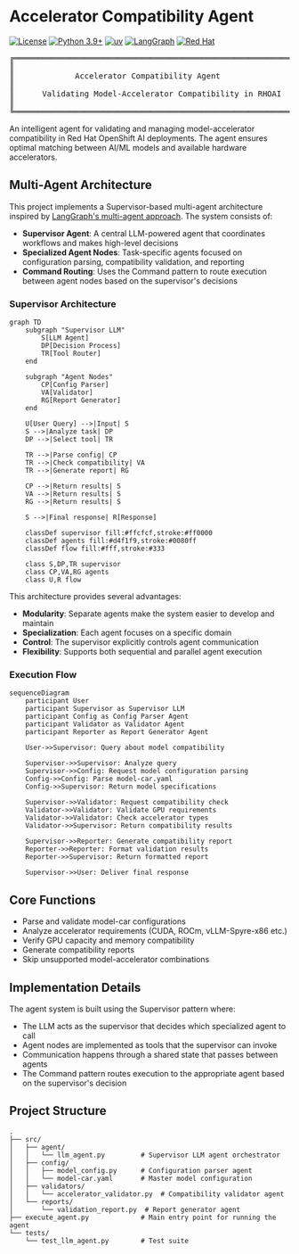 # Accelerator Compatibility Agent

[![License](https://img.shields.io/badge/License-Apache%202.0-blue.svg)](https://opensource.org/licenses/Apache-2.0)
[![Python 3.9+](https://img.shields.io/badge/python-3.9+-blue.svg)](https://www.python.org/downloads/)
[![uv](https://img.shields.io/badge/uv-package%20manager-blueviolet)](https://github.com/astral-sh/uv)
[![LangGraph](https://img.shields.io/badge/Inspired%20by-LangGraph-orange)](https://langchain-ai.github.io/langgraph/)
[![Red Hat](https://img.shields.io/badge/Red%20Hat-OpenShift%20AI-red)](https://www.redhat.com/en/technologies/cloud-computing/openshift/openshift-ai)

<div align="center">
<pre>
╔═══════════════════════════════════════════════════════════════╗
║                                                               ║
║             Accelerator Compatibility Agent                   ║
║                                                              ║
║      Validating Model-Accelerator Compatibility in RHOAI     ║
║                                                              ║
╚═══════════════════════════════════════════════════════════════╝
</pre>
</div>

An intelligent agent for validating and managing model-accelerator compatibility in Red Hat OpenShift AI deployments. The agent ensures optimal matching between AI/ML models and available hardware accelerators.

## Multi-Agent Architecture

This project implements a Supervisor-based multi-agent architecture inspired by [LangGraph's multi-agent approach](https://langchain-ai.github.io/langgraph/concepts/multi_agent/). The system consists of:

- **Supervisor Agent**: A central LLM-powered agent that coordinates workflows and makes high-level decisions
- **Specialized Agent Nodes**: Task-specific agents focused on configuration parsing, compatibility validation, and reporting
- **Command Routing**: Uses the Command pattern to route execution between agent nodes based on the supervisor's decisions

### Supervisor Architecture

```mermaid
graph TD
    subgraph "Supervisor LLM"
        S[LLM Agent]
        DP[Decision Process]
        TR[Tool Router]
    end
    
    subgraph "Agent Nodes"
        CP[Config Parser]
        VA[Validator]
        RG[Report Generator]
    end
    
    U[User Query] -->|Input| S
    S -->|Analyze task| DP
    DP -->|Select tool| TR
    
    TR -->|Parse config| CP
    TR -->|Check compatibility| VA
    TR -->|Generate report| RG
    
    CP -->|Return results| S
    VA -->|Return results| S
    RG -->|Return results| S
    
    S -->|Final response| R[Response]
    
    classDef supervisor fill:#ffcfcf,stroke:#ff0000
    classDef agents fill:#d4f1f9,stroke:#0080ff
    classDef flow fill:#fff,stroke:#333
    
    class S,DP,TR supervisor
    class CP,VA,RG agents
    class U,R flow
```

This architecture provides several advantages:
- **Modularity**: Separate agents make the system easier to develop and maintain
- **Specialization**: Each agent focuses on a specific domain
- **Control**: The supervisor explicitly controls agent communication
- **Flexibility**: Supports both sequential and parallel agent execution

### Execution Flow

```mermaid
sequenceDiagram
    participant User
    participant Supervisor as Supervisor LLM
    participant Config as Config Parser Agent
    participant Validator as Validator Agent
    participant Reporter as Report Generator Agent
    
    User->>Supervisor: Query about model compatibility
    
    Supervisor->>Supervisor: Analyze query
    Supervisor->>Config: Request model configuration parsing
    Config->>Config: Parse model-car.yaml
    Config->>Supervisor: Return model specifications
    
    Supervisor->>Validator: Request compatibility check
    Validator->>Validator: Validate GPU requirements
    Validator->>Validator: Check accelerator types
    Validator->>Supervisor: Return compatibility results
    
    Supervisor->>Reporter: Generate compatibility report
    Reporter->>Reporter: Format validation results
    Reporter->>Supervisor: Return formatted report
    
    Supervisor->>User: Deliver final response
```

## Core Functions

- Parse and validate model-car configurations
- Analyze accelerator requirements (CUDA, ROCm, vLLM-Spyre-x86 etc.)
- Verify GPU capacity and memory compatibility
- Generate compatibility reports
- Skip unsupported model-accelerator combinations

## Implementation Details

The agent system is built using the Supervisor pattern where:

- The LLM acts as the supervisor that decides which specialized agent to call
- Agent nodes are implemented as tools that the supervisor can invoke
- Communication happens through a shared state that passes between agents
- The Command pattern routes execution to the appropriate agent based on the supervisor's decision

## Project Structure

```
.
├── src/
│   ├── agent/
│   │   └── llm_agent.py         # Supervisor LLM agent orchestrator
│   ├── config/
│   │   ├── model_config.py      # Configuration parser agent
│   │   └── model-car.yaml       # Master model configuration
│   ├── validators/
│   │   └── accelerator_validator.py  # Compatibility validator agent
│   └── reports/
│       └── validation_report.py  # Report generator agent
├── execute_agent.py             # Main entry point for running the agent
└── tests/
    └── test_llm_agent.py        # Test suite
